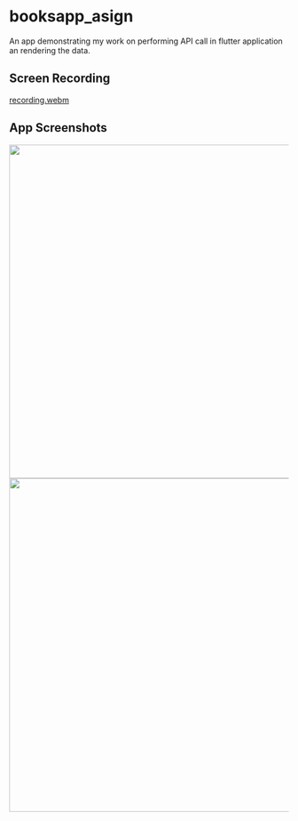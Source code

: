  # booksapp_asign

An app demonstrating my work on performing API call in flutter application an rendering the data.

## Screen Recording
[recording.webm](https://github.com/ANSHIKA010/BooksApp-Assignment/assets/99765179/6cc461e7-acd2-4fd7-831b-48605c0f8c15)

## App Screenshots
<div>
  <img src="https://github.com/ANSHIKA010/BooksApp-Assignment/assets/99765179/e004a311-489b-4b94-94de-b13b9fce7877" height="600">
  <img src="https://github.com/ANSHIKA010/BooksApp-Assignment/assets/99765179/f6da9439-bbcc-43c9-91b7-376c797507a5" height="600">
</div>

